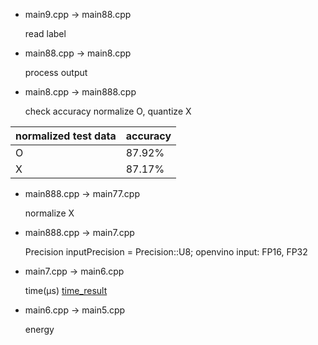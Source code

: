 - main9.cpp -> main88.cpp

  read label

- main88.cpp -> main8.cpp

  process output

- main8.cpp -> main888.cpp

  check accuracy
  normalize O, quantize X

 normalized test data | accuracy
 ---------------------|------
 O|87.92%
 X|87.17%


- main888.cpp -> main77.cpp

  normalize X

- main888.cpp -> main7.cpp

  Precision inputPrecision = Precision::U8;
  openvino input: FP16, FP32

- main7.cpp -> main6.cpp

  time(μs)
  [time_result](https://github.com/system-software-lab/nrf20/blob/main/vino119/time_result)
 
- main6.cpp -> main5.cpp

  energy
